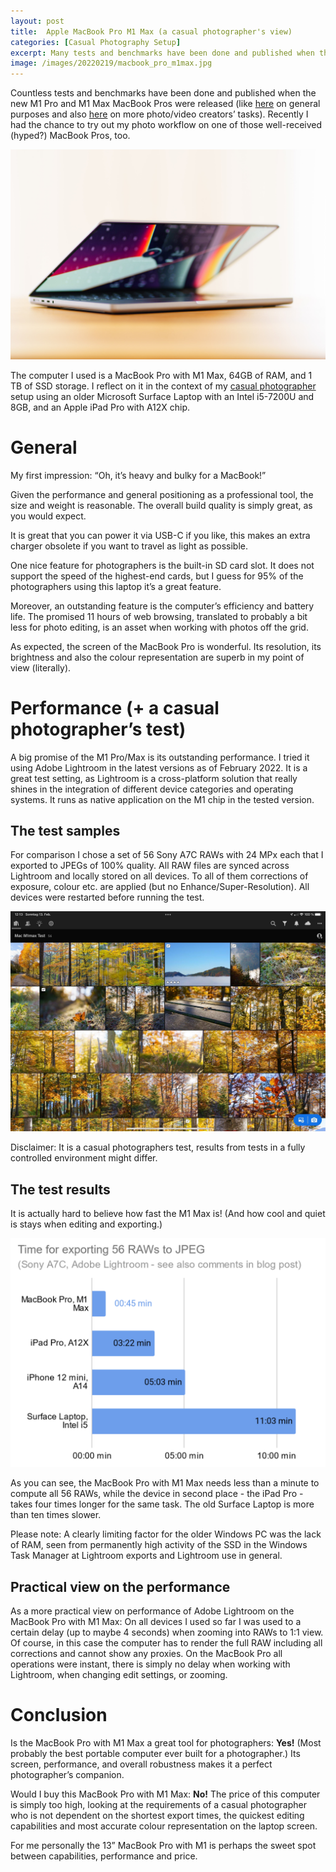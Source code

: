 ```yaml
---
layout: post
title:  Apple MacBook Pro M1 Max (a casual photographer's view)
categories: [Casual Photography Setup]
excerpt: Many tests and benchmarks have been done and published when the new M1 Pro and M1 Max MacBook Pros were released - here is a casual photographers' view
image: /images/20220219/macbook_pro_m1max.jpg
---
```


Countless tests and benchmarks have been done and published when the new M1 Pro and M1 Max MacBook Pros were released (like [here](https://www.youtube.com/watch?v=APbYu5QxiXI) on general purposes and also [here](https://www.youtube.com/watch?v=I10WMJV96ns) on more photo/video creators’ tasks). Recently I had the chance to try out my photo workflow on one of those well-received (hyped?) MacBook Pros, too. 

![MacBook Pro M1 Max](../images/20220219/macbook_pro_m1max.jpg)

The computer I used is a MacBook Pro with M1 Max, 64GB of RAM, and 1 TB of SSD storage.
I reflect on it in the context of my [casual photographer](../leanest_highest_quality_casual_photography_setup) setup using an older Microsoft Surface Laptop with an Intel i5-7200U and 8GB, and an Apple iPad Pro with A12X chip.

# General

My first impression: “Oh, it’s heavy and bulky for a MacBook!”

Given the performance and general positioning as a professional tool, the size and weight is reasonable. The overall build quality is simply great, as you would expect.

It is great that you can power it via USB-C if you like, this makes an extra charger obsolete if you want to travel as  light as possible.

One nice feature for photographers is the built-in SD card slot. It does not support the speed of the highest-end cards, but I guess for 95% of the photographers using this laptop it’s a great feature.

Moreover, an outstanding feature is the computer’s efficiency and battery life. The promised 11 hours of web browsing, translated to probably a bit less for photo editing, is an asset when working with photos off the grid.

As expected, the screen of the MacBook Pro is wonderful. Its resolution, its brightness and also the colour representation are superb in my point of view (literally).

# Performance (+ a casual photographer’s test)

A big promise of the M1 Pro/Max is its outstanding performance. I tried it using Adobe Lightroom in the latest versions as of February 2022. It is a great test setting, as Lightroom is a cross-platform solution that really shines in the integration of different device categories and operating systems. It runs as native application on the M1 chip in the tested version.

## The test samples

For comparison I chose a set of 56 Sony A7C RAWs with 24 MPx each that I exported to JPEGs of 100% quality. All RAW files are synced across Lightroom and locally stored on all devices. To all of them corrections of exposure, colour etc. are applied (but no Enhance/Super-Resolution).
All devices were restarted before running the test.

![RAW Samples for MacBook Pro M1 Max Benchmark Test with Sony A7C files](../images/20220219/lightroom_sony_a7c_raw_for_macbook_pro_m1max_test_benchmark.jpeg)

Disclaimer: It is a casual photographers test, results from tests  in a fully controlled environment might differ.

## The test results

It is actually hard to believe how fast the M1 Max is! (And how cool and quiet is stays when editing and exporting.)

![Benchmark: MacBook Pro, M1 Max: 45s; iPad Pro, A12X: 3min 22s; iPhone 12 mini, A14: 5 min 03s; Surface Laptop, Intel i5 : 11 min 03s;](../images/20220219/result_chart_lightroom_export_sony_a7c_raw_for_macbook_pro_m1max_test_benchmark.png)

As you can see, the MacBook Pro with M1 Max needs less than a minute to compute all 56 RAWs, while the device in second place - the iPad Pro - takes four times longer for the same task. The old Surface Laptop is more than ten times slower.


Please note: A clearly limiting factor for the older Windows PC was the lack of RAM, seen from permanently high activity of the SSD in the Windows Task Manager at Lightroom exports and Lightroom use in general.

## Practical view on the performance

As a more practical view on performance of Adobe Lightroom on the MacBook Pro with M1 Max: On all devices I used so far I was used to a certain delay (up to maybe 4 seconds) when zooming into RAWs to 1:1 view. Of course, in this case the computer has to render the full RAW including all corrections and cannot show any proxies.
On the MacBook Pro all operations were instant, there is simply no delay when working with Lightroom, when changing edit settings, or zooming.

# Conclusion

Is the MacBook Pro with M1 Max a great tool for photographers: __Yes!__ (Most probably the best portable computer ever built for a photographer.)
Its screen, performance, and overall robustness makes it a perfect photographer’s companion. 

Would I buy this MacBook Pro with M1 Max: __No!__ 
The price of this computer is simply too high, looking at the requirements of a casual photographer who is not dependent on the shortest export times, the quickest editing capabilities and most accurate colour representation on the laptop screen.

For me personally the 13” MacBook Pro with M1 is perhaps the sweet spot between capabilities, performance and price.